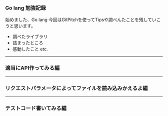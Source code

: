 ### Go lang 勉強記録

始めました、Go lang
今回はGitPitchを使ってTipsや調べんたことを残していこうと思います。
* 調べたライブラリ
* 詰まったところ
* 感動したこと
etc.

---


### 適当にAPI作ってみる編


---


### リクエストパラメータによってファイルを読み込みかえるよ編


---


### テストコード書いてみる編
